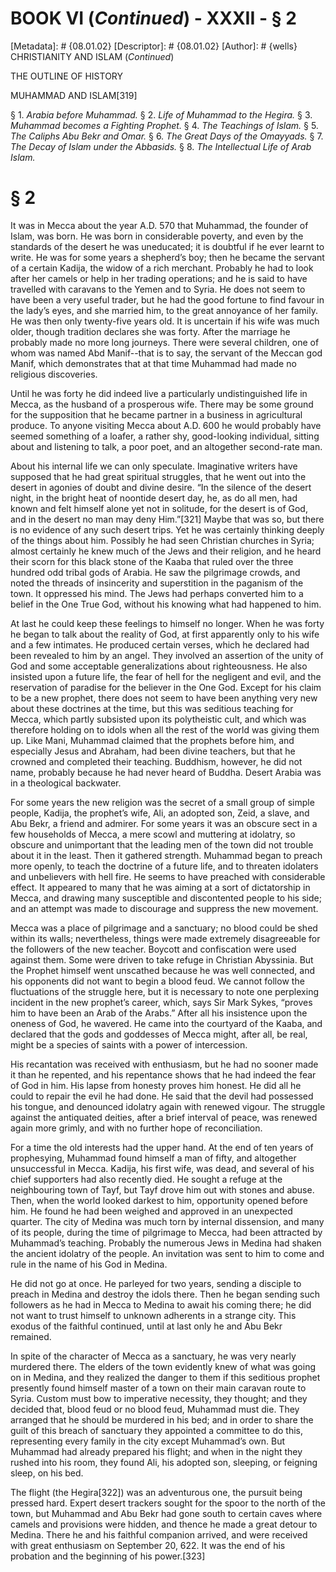 # BOOK VI (_Continued_) - XXXII - § 2
[Metadata]: # {08.01.02}
[Descriptor]: # {08.01.02}
[Author]: # {wells}
CHRISTIANITY AND ISLAM (_Continued_)




THE OUTLINE OF HISTORY

MUHAMMAD AND ISLAM[319]

§ 1. _Arabia before Muhammad._ § 2. _Life of Muhammad to the      Hegira._
§ 3. _Muhammad becomes a Fighting Prophet._ § 4. _The      Teachings of Islam._
§ 5. _The Caliphs Abu Bekr and Omar._ § 6.      _The Great Days of the
Omayyads._ § 7. _The Decay of Islam under      the Abbasids._ § 8. _The
Intellectual Life of Arab Islam._

# § 2
It was in Mecca about the year A.D. 570 that Muhammad, the founder of Islam,
was born. He was born in considerable poverty, and even by the standards of the
desert he was uneducated; it is doubtful if he ever learnt to write. He was for
some years a shepherd’s boy; then he became the servant of a certain Kadija,
the widow of a rich merchant. Probably he had to look after her camels or help
in her trading operations; and he is said to have travelled with caravans to
the Yemen and to Syria. He does not seem to have been a very useful trader, but
he had the good fortune to find favour in the lady’s eyes, and she married him,
to the great annoyance of her family. He was then only twenty-five years old.
It is uncertain if his wife was much older, though tradition declares she was
forty. After the marriage he probably made no more long journeys. There were
several children, one of whom was named Abd Manif--that is to say, the servant
of the Meccan god Manif, which demonstrates that at that time Muhammad had made
no religious discoveries.

Until he was forty he did indeed live a particularly undistinguished life in
Mecca, as the husband of a prosperous wife. There may be some ground for the
supposition that he became partner in a business in agricultural produce. To
anyone visiting Mecca about A.D. 600 he would probably have seemed something of
a loafer, a rather shy, good-looking individual, sitting about and listening to
talk, a poor poet, and an altogether second-rate man.

About his internal life we can only speculate. Imaginative writers have
supposed that he had great spiritual struggles, that he went out into the
desert in agonies of doubt and divine desire. “In the silence of the desert
night, in the bright heat of noontide desert day, he, as do all men, had known
and felt himself alone yet not in solitude, for the desert is of God, and in
the desert no man may deny Him.”[321] Maybe that was so, but there is no
evidence of any such desert trips. Yet he was certainly thinking deeply of the
things about him. Possibly he had seen Christian churches in Syria; almost
certainly he knew much of the Jews and their religion, and he heard their scorn
for this black stone of the Kaaba that ruled over the three hundred odd tribal
gods of Arabia. He saw the pilgrimage crowds, and noted the threads of
insincerity and superstition in the paganism of the town. It oppressed his
mind. The Jews had perhaps converted him to a belief in the One True God,
without his knowing what had happened to him.

At last he could keep these feelings to himself no longer. When he was forty he
began to talk about the reality of God, at first apparently only to his wife
and a few intimates. He produced certain verses, which he declared had been
revealed to him by an angel. They involved an assertion of the unity of God and
some acceptable generalizations about righteousness. He also insisted upon a
future life, the fear of hell for the negligent and evil, and the reservation
of paradise for the believer in the One God. Except for his claim to be a new
prophet, there does not seem to have been anything very new about these
doctrines at the time, but this was seditious teaching for Mecca, which partly
subsisted upon its polytheistic cult, and which was therefore holding on to
idols when all the rest of the world was giving them up. Like Mani, Muhammad
claimed that the prophets before him, and especially Jesus and Abraham, had
been divine teachers, but that he crowned and completed their teaching.
Buddhism, however, he did not name, probably because he had never heard of
Buddha. Desert Arabia was in a theological backwater.

For some years the new religion was the secret of a small group of simple
people, Kadija, the prophet’s wife, Ali, an adopted son, Zeid, a slave, and Abu
Bekr, a friend and admirer. For some years it was an obscure sect in a few
households of Mecca, a mere scowl and muttering at idolatry, so obscure and
unimportant that the leading men of the town did not trouble about it in the
least. Then it gathered strength. Muhammad began to preach more openly, to
teach the doctrine of a future life, and to threaten idolaters and unbelievers
with hell fire. He seems to have preached with considerable effect. It appeared
to many that he was aiming at a sort of dictatorship in Mecca, and drawing many
susceptible and discontented people to his side; and an attempt was made to
discourage and suppress the new movement.

Mecca was a place of pilgrimage and a sanctuary; no blood could be shed within
its walls; nevertheless, things were made extremely disagreeable for the
followers of the new teacher. Boycott and confiscation were used against them.
Some were driven to take refuge in Christian Abyssinia. But the Prophet himself
went unscathed because he was well connected, and his opponents did not want to
begin a blood feud. We cannot follow the fluctuations of the struggle here, but
it is necessary to note one perplexing incident in the new prophet’s career,
which, says Sir Mark Sykes, “proves him to have been an Arab of the Arabs.”
After all his insistence upon the oneness of God, he wavered. He came into the
courtyard of the Kaaba, and declared that the gods and goddesses of Mecca
might, after all, be real, might be a species of saints with a power of
intercession.

His recantation was received with enthusiasm, but he had no sooner made it than
he repented, and his repentance shows that he had indeed the fear of God in
him. His lapse from honesty proves him honest. He did all he could to repair
the evil he had done. He said that the devil had possessed his tongue, and
denounced idolatry again with renewed vigour. The struggle against the
antiquated deities, after a brief interval of peace, was renewed again more
grimly, and with no further hope of reconciliation.

For a time the old interests had the upper hand. At the end of ten years of
prophesying, Muhammad found himself a man of fifty, and altogether unsuccessful
in Mecca. Kadija, his first wife, was dead, and several of his chief supporters
had also recently died. He sought a refuge at the neighbouring town of Tayf,
but Tayf drove him out with stones and abuse. Then, when the world looked
darkest to him, opportunity opened before him. He found he had been weighed and
approved in an unexpected quarter. The city of Medina was much torn by internal
dissension, and many of its people, during the time of pilgrimage to Mecca, had
been attracted by Muhammad’s teaching. Probably the numerous Jews in Medina had
shaken the ancient idolatry of the people. An invitation was sent to him to
come and rule in the name of his God in Medina.

He did not go at once. He parleyed for two years, sending a disciple to preach
in Medina and destroy the idols there. Then he began sending such followers as
he had in Mecca to Medina to await his coming there; he did not want to trust
himself to unknown adherents in a strange city. This exodus of the faithful
continued, until at last only he and Abu Bekr remained.

In spite of the character of Mecca as a sanctuary, he was very nearly murdered
there. The elders of the town evidently knew of what was going on in Medina,
and they realized the danger to them if this seditious prophet presently found
himself master of a town on their main caravan route to Syria. Custom must bow
to imperative necessity, they thought; and they decided that, blood feud or no
blood feud, Muhammad must die. They arranged that he should be murdered in his
bed; and in order to share the guilt of this breach of sanctuary they appointed
a committee to do this, representing every family in the city except Muhammad’s
own. But Muhammad had already prepared his flight; and when in the night they
rushed into his room, they found Ali, his adopted son, sleeping, or feigning
sleep, on his bed.

The flight (the Hegira[322]) was an adventurous one, the pursuit being pressed
hard. Expert desert trackers sought for the spoor to the north of the town, but
Muhammad and Abu Bekr had gone south to certain caves where camels and
provisions were hidden, and thence he made a great detour to Medina. There he
and his faithful companion arrived, and were received with great enthusiasm on
September 20, 622. It was the end of his probation and the beginning of his
power.[323]

